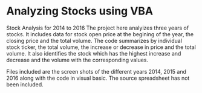 # Analyzing Stocks using VBA
Stock Analysis for 2014 to 2016
The project here analyizes three years of stocks. It includes data for stock open price at the begining of the year, the closing price and the total volume. 
The code summarizes by individual stock ticker, the total volume, the increase or decrease in price and the total volume. 
It also identifies the stock which has the highest increase and decrease and the volume with the corresponding values.

Files included are the screen shots of the different years 2014, 2015 and 2016 along with the code in visual basic. The source spreadsheet has not been included.
